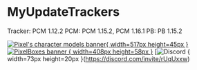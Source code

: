 # MyUpdateTrackers
Tracker: PCM 1.12.2
PCM: PCM 1.15.2, PCM 1.16.1
PB: PB 1.15.2

[![Pixel's character models banner](https://i.imgur.com/1CdaNz9.png){ width=517px height=45px }](http://curseforge.com/minecraft/mc-mods/pixels-character-models)
[![PixelBoxes banner](https://i.imgur.com/SKATzEB.png) { width=408px height=58px }](http://curseforge.com/minecraft/mc-mods/pixelboxes)
[![Discord](https://img.shields.io/discord/739256333152419881?color=blue&label=%20&logo=discord&logoColor=white&style=flat-square) { width=73px height=20px }(https://discord.com/invite/rUqUxxw)
